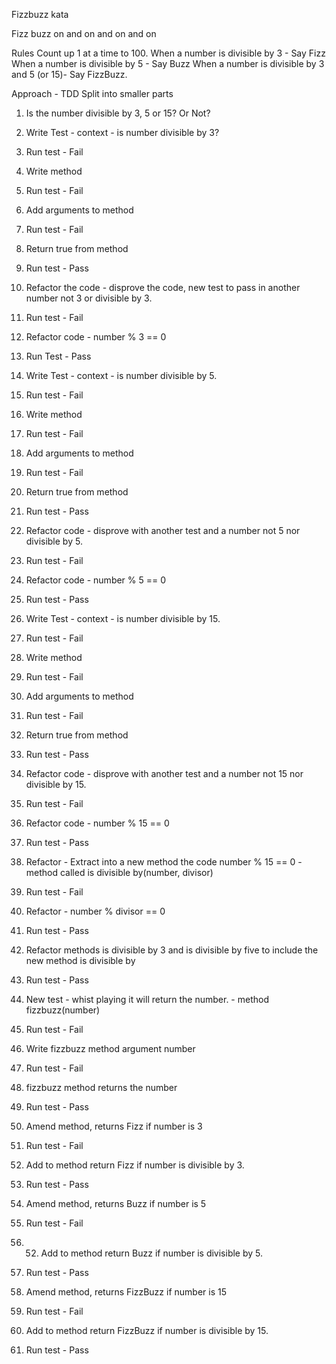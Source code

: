 Fizzbuzz kata

Fizz buzz on and on and on and on

Rules
Count up 1 at a time to 100.
When a number is divisible by 3 - Say Fizz
When a number is divisible by 5 - Say Buzz
When a number is divisible by 3 and 5 (or 15)- Say FizzBuzz.


Approach - TDD
Split into smaller parts

1. Is the number divisible by 3, 5 or 15? Or Not?

2. Write Test - context - is number divisible by 3?

3. Run test - Fail

4. Write method

5. Run test - Fail

6. Add arguments to method

7. Run test - Fail

8. Return true from method

9. Run test - Pass

10. Refactor the code - disprove the code, new test to pass in another number not 3 or divisible by 3.

11. Run test - Fail

12. Refactor code - number % 3 == 0

13. Run Test - Pass

14. Write Test - context - is number divisible by 5.

15. Run test - Fail

16. Write method

17. Run test - Fail

18. Add arguments to method

19. Run test - Fail

20. Return true from method

21. Run test - Pass

22. Refactor code - disprove with another test and a number not 5 nor divisible by 5.

23. Run test - Fail

24. Refactor code - number % 5 == 0

25. Run test - Pass

26. Write Test - context - is number divisible by 15.

27. Run test - Fail

28. Write method

29. Run test - Fail

30. Add arguments to method

31. Run test - Fail

32. Return true from method

33. Run test - Pass

34. Refactor code - disprove with another test and a number not 15 nor divisible by 15.

35. Run test - Fail

36. Refactor code - number % 15 == 0

37. Run test - Pass

38. Refactor - Extract into a new method the code number % 15 == 0 - method called is divisible by(number, divisor)

39. Run test - Fail

40. Refactor - number % divisor == 0

41. Run test - Pass

42. Refactor methods is divisible by 3 and is divisible by five to include the new method is divisible by

43. Run test - Pass

44. New test - whist playing it will return the number. - method fizzbuzz(number)

45. Run test - Fail

46. Write fizzbuzz method argument number

47. Run test - Fail

48. fizzbuzz method returns the number

49. Run test - Pass

50. Amend method, returns Fizz if number is 3

51. Run test - Fail

52. Add to method return Fizz if number is divisible by 3.

53. Run test - Pass

54. Amend method, returns Buzz if number is 5

55. Run test - Fail

56. 52. Add to method return Buzz if number is divisible by 5.

57. Run test - Pass

58. Amend method, returns FizzBuzz if number is 15

59. Run test - Fail

60. Add to method return FizzBuzz if number is divisible by 15.

61. Run test - Pass
